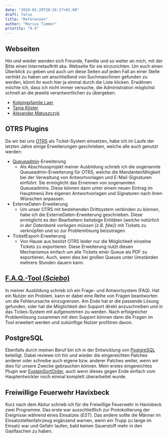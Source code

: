 ```yaml
---
date: "2019-01-29T20:26:17+01:00"
draft: false
title: "Referenzen"
author: "Marius Timmer"
priority: "0.9"
---
```


## Webseiten
Hin und wieder wenden sich Freunde, Familie und so weiter an mich, mit der Bitte einen Internetauftritt aka. Webseite für sie einzurichten. Um euch einen Überblick zu geben und auch um diese Seiten auf jeden Fall an einer Stelle verlinkt zu haben um anschließend von Suchmaschinen gefunden zu werden, könnt ihr euch hier ja einmal durch die Liste klicken. Erwähnen möchte ich, dass ich nicht immer versuche, die Administration möglichst schnell an die jeweils verantwortlichen zu übergeben.

- [Kolpingsfamile Laer](https://kolping-laer.de/)
- [Tanja Köster](https://tanjakoester.de/)
- [Alexander Matuszczyk](https://alexmatu.de)


## OTRS Plugins
Da wir bei uns [OTRS](https://de.wikipedia.org/wiki/Open_Technology_Real_Services) als Ticket-System einsetzen, habe ich im Laufe der letzten Jahre einige Erweiterungen geschrieben, welche alle auch genutzt werden:

 - [Queueadmin](https://zivgitlab.uni-muenster.de/mtimm_01/OTRS_TemplateSignatureAddOn)-Erweiterung
    - Als Abschlussprojekt meiner Ausbildung schrieb ich die sogenannte Queueadmin-Erweiterung für OTRS, welche die Mandantenfähigkeit bei der Verwaltung von Antwortvorlagen und E-Mail-Signaturen einführt. Sie ermöglicht das Ernennen von sogenannten Queueadmins. Diese können dann unter einem neuen Eintrag im Hauptmenü ihre eigenen Antwortvorlagen und Signaturen nach ihren Wünschen anpassen.
 - ExterneDaten-Erweiterung
    - Um unser OTRS mit bestehenden Drittsystem verbinden zu können, habe ich die ExterneDaten-Erweiterung geschrieben. Diese ermöglicht es den Bearbeitern beliebige Entitäten (_welche natürlich in der Datenbank vorliegen müssen [z.B. fdw]_) mit Tickets zu verknüpfen und so zur Problemlösung beizutragen.
 - TicketExport-Erweiterung
    - Von Hause aus besitzt OTRS leider nur die Möglichkeit einzelne Tickets zu exportieren. Diese Erweiterung nutzt diesen Mechanismus einfach um alle Tickets einer Queue als PDF zu exportieren. Auch, wenn dies bei großen Queues unter Umständen mehrere Stunden dauern kann.


## [F.A.Q.-Tool (_Sciebo_)](http://sciebo.de/de/hilfe/problemloesung/)
In meiner Ausbildung schrieb ich ein Frage- und Antwortsystem (FAQ). Hat ein Nutzer ein Problem, kann er dabei eine Reihe von Fragen beantworten um die Fehlerursache einzugrenzen. Am Ende hat er die passende Lösung gefunden, oder hat die Möglichkeit den Support direkt anzuschreiben und in das Tickes-System mit aufgenommen zu werden. Nach erfolgreicher Problemlösung zusammen mit dem Support können dann die Fragen im Tool erweitert werden und zukünftige Nutzer profitiren davon.


## PostgreSQL
Ebenfalls durch meinen Beruf bin ich in der Entwicklung von [PostgreSQL](https://de.wikipedia.org/wiki/PostgreSQL) beteiligt. Dabei reviewe ich hin und wieder die eingereichten Patches anderer oder schreibe auch eigene bzw. anderer Patches weiter, wenn wir dies für unsere Zwecke gebrauchen können. Mein erstes eingereichtes Plugin war [ExplainSortOrder](https://www.postgresql.org/message-id/F4FF595C-D39D-4036-A446-57C91ABE6B31%40exchange.wwu.de), auch wenn dieses gegen Ende einfach vom Hauptentwickler noch einmal komplett überarbeitet wurde.


## Freiwillige Feuerwehr Havixbeck
Kurz nach dem Abitur schrieb ich für die Freiwillige Feuerwehr in Havixbeck zwei Programme. Das erste war ausschließlich zur Protokollierung der Ereignisse während eines Einsatzes (_EST_). Das andere sollte die Männer im Einsatzstellenfahrzeug ergänzend warnen, wenn ein Trupp zu lange im Einsatz war und Gefahr laufen, bald keinen Sauerstoff mehr in den Gasflaschen zu haben.
